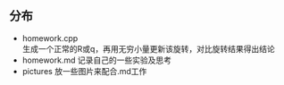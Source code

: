 ## 分布
- homework.cpp   
  生成一个正常的R或q，再用无穷小量更新该旋转，对比旋转结果得出结论
- homework.md
  记录自己的一些实验及思考
- pictures
  放一些图片来配合.md工作
